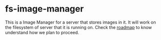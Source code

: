 # fs-image-manager
This is a Image Manager for a server that stores images in it. It will work on the filesystem of server that it is running on. Check the [roadmap](ROADMAP.md) to know understand how we plan to proceed.
